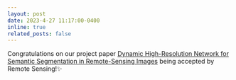 ```yaml
---
layout: post
date: 2023-4-27 11:17:00-0400
inline: true
related_posts: false
---
```

Congratulations on our project paper [Dynamic High-Resolution Network for Semantic Segmentation in Remote-Sensing Images](https://www.mdpi.com/2072-4292/15/9/2293) being accepted by Remote Sensing!✨
